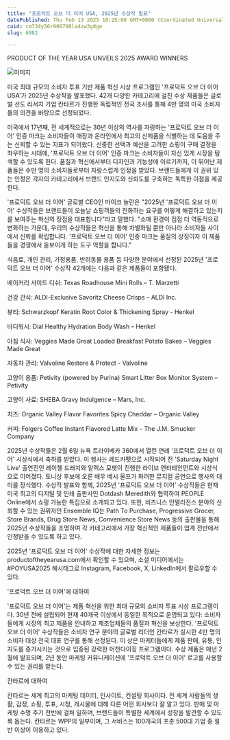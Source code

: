 ```yaml
---
title: "프로덕트 오브 더 이어 USA, 2025년 수상작 발표"
datePublished: Thu Feb 13 2025 18:25:00 GMT+0000 (Coordinated Universal Time)
cuid: cm734y56r000708la4zw3g8ge
slug: 6982

---
```



PRODUCT OF THE YEAR USA UNVEILS 2025 AWARD WINNERS

![이미지](https://cdn.hashnode.com/res/hashnode/image/upload/v1739438793483/89646322-6a75-4be1-ac03-a9ace246bbde.jpeg)

미국 최대 규모의 소비자 투표 기반 제품 혁신 시상 프로그램인 '프로덕트 오브 더 이어 USA'가 2025년 수상작을 발표했다. 42개 다양한 카테고리에 걸친 수상 제품들은 글로벌 선도 리서치 기업 칸타르가 진행한 독립적인 전국 조사를 통해 4만 명의 미국 소비자들의 의견을 바탕으로 선정되었다.

미국에서 17년째, 전 세계적으로는 30년 이상의 역사를 자랑하는 '프로덕트 오브 더 이어' 인증 마크는 소비자들이 매장과 온라인에서 최고의 신제품을 식별하는 데 도움을 주는 신뢰할 수 있는 지표가 되어왔다. 신중한 선택과 예산을 고려한 쇼핑이 구매 결정을 좌우하는 시대에, '프로덕트 오브 더 이어' 인증 마크는 소비자들이 자신 있게 시장을 탐색할 수 있도록 한다. 품질과 혁신에서부터 디자인과 기능성에 이르기까지, 이 뛰어난 제품들은 수만 명의 소비자들로부터 자랑스럽게 인정을 받았다. 브랜드들에게 이 권위 있는 인정은 각자의 카테고리에서 브랜드 인지도와 신뢰도를 구축하는 독특한 이점을 제공한다.

'프로덕트 오브 더 이어' 글로벌 CEO인 마이크 놀란은 "2025년 '프로덕트 오브 더 이어' 수상작들은 브랜드들이 오늘날 쇼핑객들의 진화하는 요구를 어떻게 해결하고 있는지를 보여주는 혁신의 정점을 대표합니다"라고 말했다. "소매 환경이 점점 더 역동적으로 변화하는 가운데, 우리의 수상작들은 혁신을 통해 차별화될 뿐만 아니라 소비자들 사이에서 신뢰를 확립합니다. '프로덕트 오브 더 이어' 인증 마크는 품질의 상징이자 이 제품들을 경쟁에서 돋보이게 하는 도구 역할을 합니다."

식음료, 개인 관리, 가정용품, 반려동물 용품 등 다양한 분야에서 선정된 2025년 '프로덕트 오브 더 이어' 수상작 42개에는 다음과 같은 제품들이 포함됐다.

베이커리 사이드 디쉬: Texas Roadhouse Mini Rolls – T. Marzetti

건강 간식: ALDI-Exclusive Savoritz Cheese Crisps – ALDI Inc.

뷰티: Schwarzkopf Keratin Root Color & Thickening Spray - Henkel

바디워시: Dial Healthy Hydration Body Wash – Henkel

아침 식사: Veggies Made Great Loaded Breakfast Potato Bakes – Veggies Made Great

자동차 관리: Valvoline Restore & Protect - Valvoline

고양이 용품: Petivity (powered by Purina) Smart Litter Box Monitor System – Petivity

고양이 사료: SHEBA Gravy Indulgence – Mars, Inc.

치즈: Organic Valley Flavor Favorites Spicy Cheddar – Organic Valley

커피: Folgers Coffee Instant Flavored Latte Mix – The J.M. Smucker Company

2025년 수상작들은 2월 6일 뉴욕 트라이베카 360에서 열린 연례 '프로덕트 오브 더 이어' 시상식에서 축하를 받았다. 이 행사는 레드카펫으로 시작되어 전 'Saturday Night Live' 출연진인 레이첼 드래치와 알렉스 모팻이 진행한 라이브 엔터테인먼트와 시상식으로 이어졌다. 토니상 후보에 오른 배우 베시 울프가 화려한 뮤지컬 공연으로 행사의 대미를 장식했다. 수상작 발표와 함께, 2025년 '프로덕트 오브 더 이어' 수상작들은 현재 미국 최고의 디지털 및 인쇄 출판사인 Dotdash Meredith와 협력하여 PEOPLE Online에서 쇼핑 가능한 특집으로 소개되고 있다. 또한, 비즈니스 인텔리전스 분야의 신뢰할 수 있는 권위자인 Ensemble IQ는 Path To Purchase, Progressive Grocer, Store Brands, Drug Store News, Convenience Store News 등의 출판물을 통해 2025년 수상작들을 조명하여 각 카테고리에서 가장 혁신적인 제품들이 업계 전반에서 인정받을 수 있도록 하고 있다.

2025년 '프로덕트 오브 더 이어' 수상작에 대한 자세한 정보는 productoftheyearusa.com에서 확인할 수 있으며, 소셜 미디어에서는 #POYUSA2025 해시태그로 Instagram, Facebook, X, LinkedIn에서 팔로우할 수 있다.

'프로덕트 오브 더 이어'에 대하여

'프로덕트 오브 더 이어'는 제품 혁신을 위한 최대 규모의 소비자 투표 시상 프로그램이다. 30년 전에 설립되어 현재 40개국 이상에서 동일한 목적으로 운영되고 있다: 소비자들에게 시장의 최고 제품을 안내하고 제조업체들의 품질과 혁신을 보상한다. '프로덕트 오브 더 이어' 수상작들은 소비자 연구 분야의 글로벌 리더인 칸타르가 실시한 4만 명의 소비자 대상 전국 대표 연구를 통해 선정된다. 이 상은 마케터들에게 제품 판매, 유통, 인지도를 증가시키는 것으로 입증된 강력한 머천다이징 프로그램이다. 수상 제품은 매년 2월에 발표되며, 2년 동안 마케팅 커뮤니케이션에 '프로덕트 오브 더 이어' 로고를 사용할 수 있는 권리를 받는다.

칸타르에 대하여

칸타르는 세계 최고의 마케팅 데이터, 인사이트, 컨설팅 회사이다. 전 세계 사람들의 생활, 감정, 쇼핑, 투표, 시청, 게시물에 대해 다른 어떤 회사보다 잘 알고 있다. 판매 및 마케팅 수명 주기 전반에 걸쳐 일하며, 브랜드들이 특별한 세계에서 성장을 발견할 수 있도록 돕는다. 칸타르는 WPP의 일부이며, 그 서비스는 100개국의 포춘 500대 기업 중 절반 이상이 이용하고 있다.